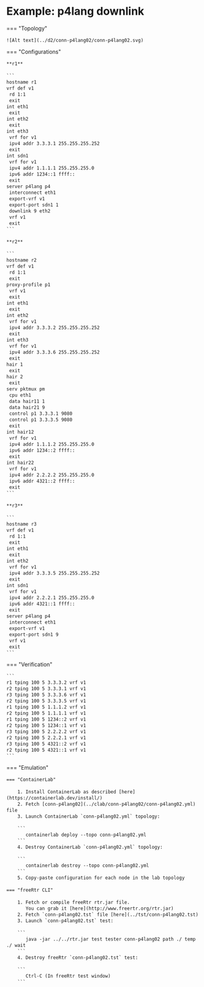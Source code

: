 # Example: p4lang downlink

=== "Topology"

    ![Alt text](../d2/conn-p4lang02/conn-p4lang02.svg)

=== "Configurations"

    **r1**

    ```
    hostname r1
    vrf def v1
     rd 1:1
     exit
    int eth1
     exit
    int eth2
     exit
    int eth3
     vrf for v1
     ipv4 addr 3.3.3.1 255.255.255.252
     exit
    int sdn1
     vrf for v1
     ipv4 addr 1.1.1.1 255.255.255.0
     ipv6 addr 1234::1 ffff::
     exit
    server p4lang p4
     interconnect eth1
     export-vrf v1
     export-port sdn1 1
     downlink 9 eth2
     vrf v1
     exit
    ```

    **r2**

    ```
    hostname r2
    vrf def v1
     rd 1:1
     exit
    proxy-profile p1
     vrf v1
     exit
    int eth1
     exit
    int eth2
     vrf for v1
     ipv4 addr 3.3.3.2 255.255.255.252
     exit
    int eth3
     vrf for v1
     ipv4 addr 3.3.3.6 255.255.255.252
     exit
    hair 1
     exit
    hair 2
     exit
    serv pktmux pm
     cpu eth1
     data hair11 1
     data hair21 9
     control p1 3.3.3.1 9080
     control p1 3.3.3.5 9080
     exit
    int hair12
     vrf for v1
     ipv4 addr 1.1.1.2 255.255.255.0
     ipv6 addr 1234::2 ffff::
     exit
    int hair22
     vrf for v1
     ipv4 addr 2.2.2.2 255.255.255.0
     ipv6 addr 4321::2 ffff::
     exit
    ```

    **r3**

    ```
    hostname r3
    vrf def v1
     rd 1:1
     exit
    int eth1
     exit
    int eth2
     vrf for v1
     ipv4 addr 3.3.3.5 255.255.255.252
     exit
    int sdn1
     vrf for v1
     ipv4 addr 2.2.2.1 255.255.255.0
     ipv6 addr 4321::1 ffff::
     exit
    server p4lang p4
     interconnect eth1
     export-vrf v1
     export-port sdn1 9
     vrf v1
     exit
    ```

=== "Verification"

    ```
    r1 tping 100 5 3.3.3.2 vrf v1
    r2 tping 100 5 3.3.3.1 vrf v1
    r3 tping 100 5 3.3.3.6 vrf v1
    r2 tping 100 5 3.3.3.5 vrf v1
    r1 tping 100 5 1.1.1.2 vrf v1
    r2 tping 100 5 1.1.1.1 vrf v1
    r1 tping 100 5 1234::2 vrf v1
    r2 tping 100 5 1234::1 vrf v1
    r3 tping 100 5 2.2.2.2 vrf v1
    r2 tping 100 5 2.2.2.1 vrf v1
    r3 tping 100 5 4321::2 vrf v1
    r2 tping 100 5 4321::1 vrf v1
    ```

=== "Emulation"

    === "ContainerLab"

        1. Install ContainerLab as described [here](https://containerlab.dev/install/)  
        2. Fetch [conn-p4lang02](../clab/conn-p4lang02/conn-p4lang02.yml) file  
        3. Launch ContainerLab `conn-p4lang02.yml` topology:  

        ```
           containerlab deploy --topo conn-p4lang02.yml  
        ```
        4. Destroy ContainerLab `conn-p4lang02.yml` topology:  

        ```
           containerlab destroy --topo conn-p4lang02.yml  
        ```
        5. Copy-paste configuration for each node in the lab topology

    === "freeRtr CLI"

        1. Fetch or compile freeRtr rtr.jar file.  
           You can grab it [here](http://www.freertr.org/rtr.jar)  
        2. Fetch `conn-p4lang02.tst` file [here](../tst/conn-p4lang02.tst)  
        3. Launch `conn-p4lang02.tst` test:  

        ```
           java -jar ../../rtr.jar test tester conn-p4lang02 path ./ temp ./ wait
        ```
        4. Destroy freeRtr `conn-p4lang02.tst` test:  

        ```
           Ctrl-C (In freeRtr test window)
        ```

